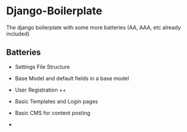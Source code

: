 # Django-Boilerplate

The django boilerplate with some more batteries (AA, AAA, etc already included)

## Batteries
- Settings File Structure
- Base Model and default fields in a base model
- User Registration ++
- Basic Templates and Login pages
- Basic CMS for content posting

- 

